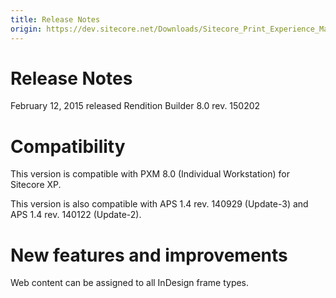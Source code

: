 ```yaml
---
title: Release Notes
origin: https://dev.sitecore.net/Downloads/Sitecore_Print_Experience_Manager/8_0/Sitecore_Print_Experience_Manager_for_8_0/Release_Notes_RB
---
```


# Release Notes

February 12, 2015 released Rendition Builder 8.0 rev. 150202

  

# Compatibility

This version is compatible with PXM 8.0 (Individual Workstation) for Sitecore XP.

This version is also compatible with APS 1.4 rev. 140929 (Update-3) and APS 1.4 rev. 140122 (Update-2).

  

# New features and improvements

Web content can be assigned to all InDesign frame types.